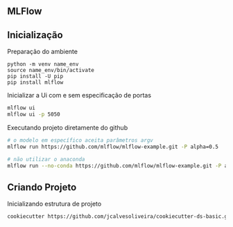 ## MLFlow


## Inicialização

Preparação do ambiente
```
python -m venv name_env
source name_env/bin/activate
pip install -U pip
pip install mlflow
```

Inicializar a Ui com e sem especificação de portas
```sh
mlflow ui
mlflow ui -p 5050
```

Executando projeto diretamente do github
```sh
# o modelo em específico aceita parâmetros argv
mlflow run https://github.com/mlflow/mlflow-example.git -P alpha=0.5

# não utilizar o anaconda
mlflow run --no-conda https://github.com/mlflow/mlflow-example.git -P alpha=0.5
```

## Criando Projeto

Inicializando estrutura de projeto
```sh
cookiecutter https://github.com/jcalvesoliveira/cookiecutter-ds-basic.git
```
